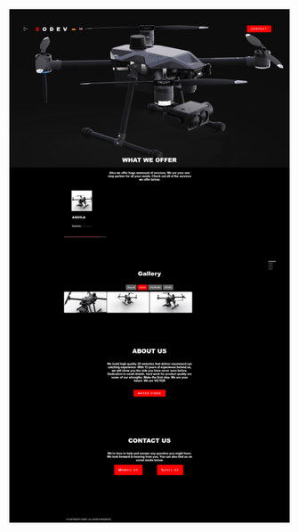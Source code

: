 <img src="https://github.com/Razieh-h/onepage/blob/master/wp-content/themes/catweb/img/screencapture.png">
